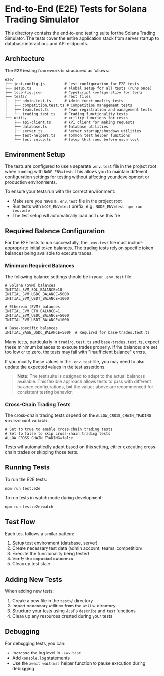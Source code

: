 # End-to-End (E2E) Tests for Solana Trading Simulator

This directory contains the end-to-end testing suite for the Solana Trading Simulator. The tests cover the entire application stack from server startup to database interactions and API endpoints.

## Architecture

The E2E testing framework is structured as follows:

```
e2e/
├── jest.config.js         # Jest configuration for E2E tests
├── setup.ts               # Global setup for all tests (runs once)
├── tsconfig.json          # TypeScript configuration for tests
├── tests/                 # Test files
│   ├── admin.test.ts      # Admin functionality tests
│   ├── competition.test.ts # Competition management tests
│   ├── team.test.ts       # Team registration and management tests
│   └── trading.test.ts    # Trading functionality tests
└── utils/                 # Utility functions for tests
    ├── api-client.ts      # API client for making requests
    ├── database.ts        # Database utilities
    ├── server.ts          # Server startup/shutdown utilities
    ├── test-helpers.ts    # Common test helper functions
    └── test-setup.ts      # Setup that runs before each test
```

## Environment Setup

The tests are configured to use a separate `.env.test` file in the project root when running with `NODE_ENV=test`. This allows you to maintain different configuration settings for testing without affecting your development or production environments.

To ensure your tests run with the correct environment:
- Make sure you have a `.env.test` file in the project root
- Run tests with `NODE_ENV=test` prefix, e.g., `NODE_ENV=test npm run test:e2e`
- The test setup will automatically load and use this file

## Required Balance Configuration

For the E2E tests to run successfully, the `.env.test` file must include appropriate initial token balances. The trading tests rely on specific token balances being available to execute trades.

### Minimum Required Balances

The following balance settings should be in your `.env.test` file:

```
# Solana (SVM) balances
INITIAL_SVM_SOL_BALANCE=10
INITIAL_SVM_USDC_BALANCE=5000
INITIAL_SVM_USDT_BALANCE=1000

# Ethereum (EVM) balances
INITIAL_EVM_ETH_BALANCE=1
INITIAL_EVM_USDC_BALANCE=5000
INITIAL_EVM_USDT_BALANCE=1000

# Base-specific balances
INITIAL_BASE_USDC_BALANCE=5000  # Required for base-trades.test.ts
```

Many tests, particularly in `trading.test.ts` and `base-trades.test.ts`, expect these minimum balances to execute trades properly. If the balances are set too low or to zero, the tests may fail with "Insufficient balance" errors.

If you modify these values in the `.env.test` file, you may need to also update the expected values in the test assertions.

> **Note**: The test suite is designed to adapt to the actual balances available. This flexible approach allows tests to pass with different balance configurations, but the values above are recommended for consistent testing behavior.

### Cross-Chain Trading Tests

The cross-chain trading tests depend on the `ALLOW_CROSS_CHAIN_TRADING` environment variable:

```
# Set to true to enable cross-chain trading tests
# Set to false to skip cross-chain trading tests
ALLOW_CROSS_CHAIN_TRADING=false
```

Tests will automatically adapt based on this setting, either executing cross-chain trades or skipping those tests.

## Running Tests

To run the E2E tests:

```bash
npm run test:e2e
```

To run tests in watch mode during development:

```bash
npm run test:e2e:watch
```

## Test Flow

Each test follows a similar pattern:
1. Setup test environment (database, server)
2. Create necessary test data (admin account, teams, competition)
3. Execute the functionality being tested
4. Verify the expected outcomes
5. Clean up test state

## Adding New Tests

When adding new tests:
1. Create a new file in the `tests/` directory
2. Import necessary utilities from the `utils/` directory
3. Structure your tests using Jest's `describe` and `test` functions
4. Clean up any resources created during your tests

## Debugging

For debugging tests, you can:
- Increase the log level in `.env.test`
- Add `console.log` statements
- Use the `await wait(ms)` helper function to pause execution during debugging 